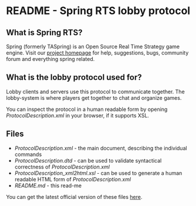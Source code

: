# README - Spring RTS lobby protocol

## What is Spring RTS?

Spring (formerly TASpring) is an Open Source Real Time Strategy game engine.
Visit our [project homepage](http://springrts.com/) for help, suggestions,
bugs, community forum and everything spring related.

## What is the lobby protocol used for?

Lobby clients and servers use this protocol to communicate together.
The lobby-system is where players get together to chat and organize games.

You can inspect the protocol in a human readable form
by opening _ProtocolDescription.xml_ in your browser, if it supports XSL.

## Files

* _ProtocolDescription.xml_ - the main document, describing the individual commands
* _ProtocolDescription.dtd_ - can be used to validate syntactical correctness of _ProtocolDescription.xml_
* _ProtocolDescription_xml2html.xsl_ - can be used to generate a human readable HTML form of _ProtocolDescription.xml_
* _README.md_ - this read-me

You can get the latest official version of these files [here](https://github.com/spring/LobbyProtocol).

